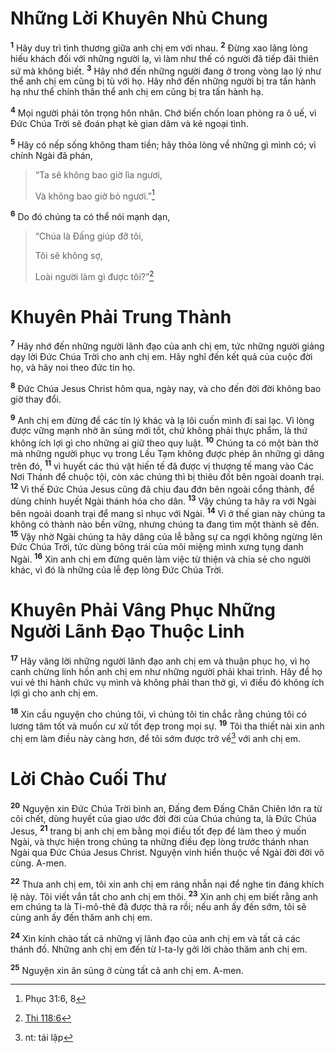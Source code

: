 # Những Lời Khuyên Nhủ Chung
<sup><b>1</b></sup> Hãy duy trì tình thương giữa anh chị em với nhau. <sup><b>2</b></sup> Ðừng xao lãng lòng hiếu khách đối với những người lạ, vì làm như thế có người đã tiếp đãi thiên sứ mà không biết. <sup><b>3</b></sup> Hãy nhớ đến những người đang ở trong vòng lao lý như thể anh chị em cũng bị tù với họ. Hãy nhớ đến những người bị tra tấn hành hạ như thể chính thân thể anh chị em cũng bị tra tấn hành hạ.

<sup><b>4</b></sup> Mọi người phải tôn trọng hôn nhân. Chớ biến chốn loan phòng ra ô uế, vì Ðức Chúa Trời sẽ đoán phạt kẻ gian dâm và kẻ ngoại tình.

<sup><b>5</b></sup> Hãy có nếp sống không tham tiền; hãy thỏa lòng về những gì mình có; vì chính Ngài đã phán,

> “Ta sẽ không bao giờ lìa ngươi,
> 
> Và không bao giờ bỏ ngươi.”[^1@-71da2548-346c-422d-963d-f5ce96568d14]

<sup><b>6</b></sup> Do đó chúng ta có thể nói mạnh dạn,

> “Chúa là Ðấng giúp đỡ tôi,
> 
> Tôi sẽ không sợ,
> 
> Loài người làm gì được tôi?”[^2@-71da2548-346c-422d-963d-f5ce96568d14]

# Khuyên Phải Trung Thành
<sup><b>7</b></sup> Hãy nhớ đến những người lãnh đạo của anh chị em, tức những người giảng dạy lời Ðức Chúa Trời cho anh chị em. Hãy nghĩ đến kết quả của cuộc đời họ, và hãy noi theo đức tin họ.

<sup><b>8</b></sup> Ðức Chúa Jesus Christ hôm qua, ngày nay, và cho đến đời đời không bao giờ thay đổi.

<sup><b>9</b></sup> Anh chị em đừng để các tín lý khác và lạ lôi cuốn mình đi sai lạc. Vì lòng được vững mạnh nhờ ân sủng mới tốt, chứ không phải thực phẩm, là thứ không ích lợi gì cho những ai giữ theo quy luật. <sup><b>10</b></sup> Chúng ta có một bàn thờ mà những người phục vụ trong Lều Tạm không được phép ăn những gì dâng trên đó, <sup><b>11</b></sup> vì huyết các thú vật hiến tế đã được vị thượng tế mang vào Các Nơi Thánh để chuộc tội, còn xác chúng thì bị thiêu đốt bên ngoài doanh trại. <sup><b>12</b></sup> Vì thế Ðức Chúa Jesus cũng đã chịu đau đớn bên ngoài cổng thành, để dùng chính huyết Ngài thánh hóa cho dân. <sup><b>13</b></sup> Vậy chúng ta hãy ra với Ngài bên ngoài doanh trại để mang sỉ nhục với Ngài. <sup><b>14</b></sup> Vì ở thế gian này chúng ta không có thành nào bền vững, nhưng chúng ta đang tìm một thành sẽ đến. <sup><b>15</b></sup> Vậy nhờ Ngài chúng ta hãy dâng của lễ bằng sự ca ngợi không ngừng lên Ðức Chúa Trời, tức dùng bông trái của môi miệng mình xưng tụng danh Ngài. <sup><b>16</b></sup> Xin anh chị em đừng quên làm việc từ thiện và chia sẻ cho người khác, vì đó là những của lễ đẹp lòng Ðức Chúa Trời.

# Khuyên Phải Vâng Phục Những Người Lãnh Ðạo Thuộc Linh
<sup><b>17</b></sup> Hãy vâng lời những người lãnh đạo anh chị em và thuận phục họ, vì họ canh chừng linh hồn anh chị em như những người phải khai trình. Hãy để họ vui vẻ thi hành chức vụ mình và không phải than thở gì, vì điều đó không ích lợi gì cho anh chị em.

<sup><b>18</b></sup> Xin cầu nguyện cho chúng tôi, vì chúng tôi tin chắc rằng chúng tôi có lương tâm tốt và muốn cư xử tốt đẹp trong mọi sự. <sup><b>19</b></sup> Tôi tha thiết nài xin anh chị em làm điều này càng hơn, để tôi sớm được trở về[^1-71da2548-346c-422d-963d-f5ce96568d14] với anh chị em.

# Lời Chào Cuối Thư
<sup><b>20</b></sup> Nguyện xin Ðức Chúa Trời bình an, Ðấng đem Ðấng Chăn Chiên lớn ra từ cõi chết, dùng huyết của giao ước đời đời của Chúa chúng ta, là Ðức Chúa Jesus, <sup><b>21</b></sup> trang bị anh chị em bằng mọi điều tốt đẹp để làm theo ý muốn Ngài, và thực hiện trong chúng ta những điều đẹp lòng trước thánh nhan Ngài qua Ðức Chúa Jesus Christ. Nguyện vinh hiển thuộc về Ngài đời đời vô cùng. A-men.

<sup><b>22</b></sup> Thưa anh chị em, tôi xin anh chị em ráng nhẫn nại để nghe tin đáng khích lệ này. Tôi viết vắn tắt cho anh chị em thôi. <sup><b>23</b></sup> Xin anh chị em biết rằng anh em chúng ta là Ti-mô-thê đã được thả ra rồi; nếu anh ấy đến sớm, tôi sẽ cùng anh ấy đến thăm anh chị em.

<sup><b>24</b></sup> Xin kính chào tất cả những vị lãnh đạo của anh chị em và tất cả các thánh đồ. Những anh chị em đến từ I-ta-ly gởi lời chào thăm anh chị em.

<sup><b>25</b></sup> Nguyện xin ân sủng ở cùng tất cả anh chị em. A-men.

[^1-71da2548-346c-422d-963d-f5ce96568d14]: nt: tái lập
[^1@-71da2548-346c-422d-963d-f5ce96568d14]: Phục 31:6, 8
[^2@-71da2548-346c-422d-963d-f5ce96568d14]: [Thi 118:6](/passage/?search=Ps.118.6\&version=BD2011)